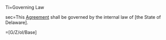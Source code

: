Ti=Governing Law

sec=This <a href='#Def.Agreement.sec' class='definedterm'>Agreement</a> shall be governed by the internal law of [the State of Delaware].

=[G/Z/ol/Base]
